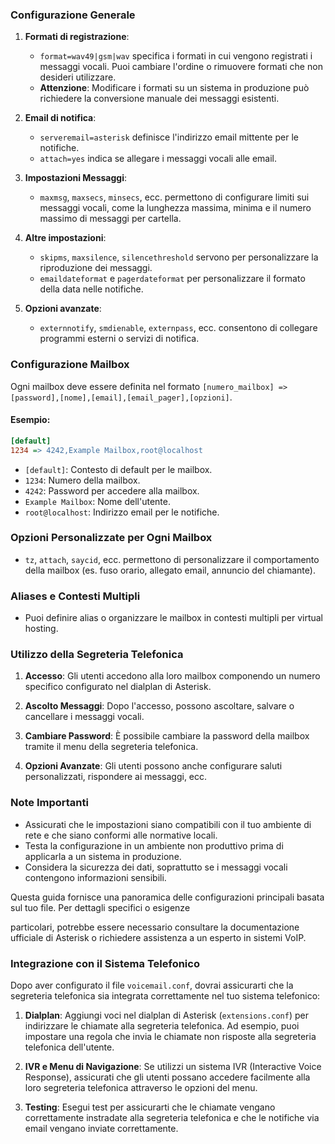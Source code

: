 
### Configurazione Generale

1. **Formati di registrazione**: 
   - `format=wav49|gsm|wav` specifica i formati in cui vengono registrati i messaggi vocali. Puoi cambiare l'ordine o rimuovere formati che non desideri utilizzare.
   - **Attenzione**: Modificare i formati su un sistema in produzione può richiedere la conversione manuale dei messaggi esistenti.

2. **Email di notifica**:
   - `serveremail=asterisk` definisce l'indirizzo email mittente per le notifiche.
   - `attach=yes` indica se allegare i messaggi vocali alle email.

3. **Impostazioni Messaggi**:
   - `maxmsg`, `maxsecs`, `minsecs`, ecc. permettono di configurare limiti sui messaggi vocali, come la lunghezza massima, minima e il numero massimo di messaggi per cartella.

4. **Altre impostazioni**:
   - `skipms`, `maxsilence`, `silencethreshold` servono per personalizzare la riproduzione dei messaggi.
   - `emaildateformat` e `pagerdateformat` per personalizzare il formato della data nelle notifiche.

5. **Opzioni avanzate**: 
   - `externnotify`, `smdienable`, `externpass`, ecc. consentono di collegare programmi esterni o servizi di notifica.

### Configurazione Mailbox

Ogni mailbox deve essere definita nel formato `[numero_mailbox] => [password],[nome],[email],[email_pager],[opzioni]`.

#### Esempio:
```ini
[default]
1234 => 4242,Example Mailbox,root@localhost
```
- `[default]`: Contesto di default per le mailbox.
- `1234`: Numero della mailbox.
- `4242`: Password per accedere alla mailbox.
- `Example Mailbox`: Nome dell'utente.
- `root@localhost`: Indirizzo email per le notifiche.

### Opzioni Personalizzate per Ogni Mailbox

- `tz`, `attach`, `saycid`, ecc. permettono di personalizzare il comportamento della mailbox (es. fuso orario, allegato email, annuncio del chiamante).

### Aliases e Contesti Multipli

- Puoi definire alias o organizzare le mailbox in contesti multipli per virtual hosting.

### Utilizzo della Segreteria Telefonica

1. **Accesso**: Gli utenti accedono alla loro mailbox componendo un numero specifico configurato nel dialplan di Asterisk.

2. **Ascolto Messaggi**: Dopo l'accesso, possono ascoltare, salvare o cancellare i messaggi vocali.

3. **Cambiare Password**: È possibile cambiare la password della mailbox tramite il menu della segreteria telefonica.

4. **Opzioni Avanzate**: Gli utenti possono anche configurare saluti personalizzati, rispondere ai messaggi, ecc.

### Note Importanti

- Assicurati che le impostazioni siano compatibili con il tuo ambiente di rete e che siano conformi alle normative locali.
- Testa la configurazione in un ambiente non produttivo prima di applicarla a un sistema in produzione.
- Considera la sicurezza dei dati, soprattutto se i messaggi vocali contengono informazioni sensibili.

Questa guida fornisce una panoramica delle configurazioni principali basata sul tuo file. Per dettagli specifici o esigenze

particolari, potrebbe essere necessario consultare la documentazione ufficiale di Asterisk o richiedere assistenza a un esperto in sistemi VoIP. 

### Integrazione con il Sistema Telefonico

Dopo aver configurato il file `voicemail.conf`, dovrai assicurarti che la segreteria telefonica sia integrata correttamente nel tuo sistema telefonico:

1. **Dialplan**: Aggiungi voci nel dialplan di Asterisk (`extensions.conf`) per indirizzare le chiamate alla segreteria telefonica. Ad esempio, puoi impostare una regola che invia le chiamate non risposte alla segreteria telefonica dell'utente.

2. **IVR e Menu di Navigazione**: Se utilizzi un sistema IVR (Interactive Voice Response), assicurati che gli utenti possano accedere facilmente alla loro segreteria telefonica attraverso le opzioni del menu.

3. **Testing**: Esegui test per assicurarti che le chiamate vengano correttamente instradate alla segreteria telefonica e che le notifiche via email vengano inviate correttamente.

